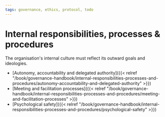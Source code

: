 ```yaml
---
tags: governance, ethics, protocol, todo
---
```


# Internal responsibilities, processes & procedures

The organisation's internal culture must reflect its outward goals and ideologies.

* [Autonomy, accountability and delegated authority]({{< relref "/book/governance-handbook/internal-responsibilities-processes-and-procedures/autonomy-accountability-and-delegated-authority" >}})
* [Meeting and facilitation processes]({{< relref "/book/governance-handbook/internal-responsibilities-processes-and-procedures/meeting-and-facilitation-processes" >}})
* [Psychological safety]({{< relref "/book/governance-handbook/internal-responsibilities-processes-and-procedures/psychological-safety" >}})
